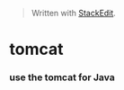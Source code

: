 


> Written with [StackEdit](https://stackedit.io/).

# tomcat 

### use the tomcat for Java


<!--stackedit_data:
eyJoaXN0b3J5IjpbLTE1NjA3OTc3NzddfQ==
-->